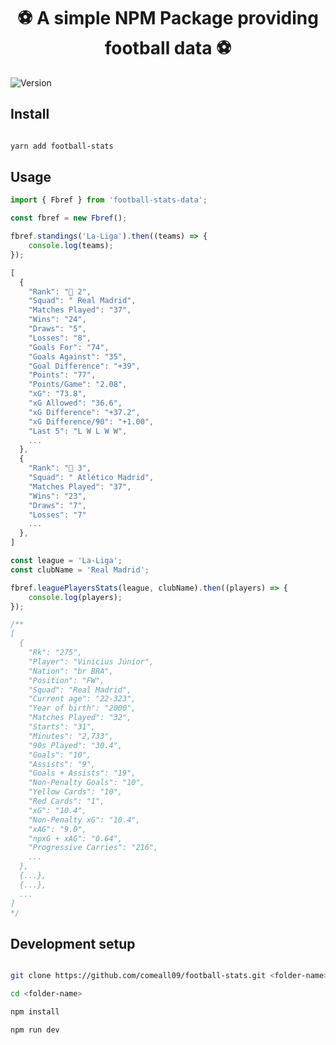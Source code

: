 <h1 align="center">⚽️ A simple NPM Package providing football data ⚽️</h1>

<p>

<img alt="Version" src="https://img.shields.io/badge/version-0.0.1-blue.svg?cacheSeconds=2592000"  />

</p>

## Install

```sh

yarn add football-stats

```

## Usage

```javascript
import { Fbref } from 'football-stats-data';

const fbref = new Fbref();

fbref.standings('La-Liga').then((teams) => {
    console.log(teams);
});
```

```javascript
[
  {
    "Rank": "🔵 2",
    "Squad": " Real Madrid",
    "Matches Played": "37",
    "Wins": "24",
    "Draws": "5",
    "Losses": "8",
    "Goals For": "74",
    "Goals Against": "35",
    "Goal Difference": "+39",
    "Points": "77",
    "Points/Game": "2.08",
    "xG": "73.8",
    "xG Allowed": "36.6",
    "xG Difference": "+37.2",
    "xG Difference/90": "+1.00",
    "Last 5": "L W L W W",
    ...
  },
  {
    "Rank": "🔵 3",
    "Squad": " Atlético Madrid",
    "Matches Played": "37",
    "Wins": "23",
    "Draws": "7",
    "Losses": "7"
    ...
  },
]
```

```javascript
const league = 'La-Liga';
const clubName = 'Real Madrid';

fbref.leaguePlayersStats(league, clubName).then((players) => {
    console.log(players);
});

/**
[
  {
    "Rk": "275",
    "Player": "Vinicius Júnior",
    "Nation": "br BRA",
    "Position": "FW",
    "Squad": "Real Madrid",
    "Current age": "22-323",
    "Year of birth": "2000",
    "Matches Played": "32",
    "Starts": "31",
    "Minutes": "2,733",
    "90s Played": "30.4",
    "Goals": "10",
    "Assists": "9",
    "Goals + Assists": "19",
    "Non-Penalty Goals": "10",
    "Yellow Cards": "10",
    "Red Cards": "1",
    "xG": "10.4",
    "Non-Penalty xG": "10.4",
    "xAG": "9.0",
    "npxG + xAG": "0.64",
    "Progressive Carries": "216",
    ...
  },
  {...},
  {...},
  ...
]
*/
```

## Development setup

```sh

git clone https://github.com/comeall09/football-stats.git <folder-name>

cd <folder-name>

npm install

npm run dev

```
